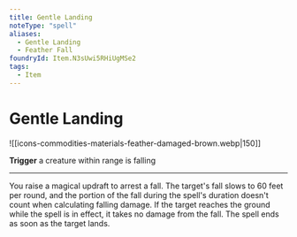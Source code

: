 ```yaml
---
title: Gentle Landing
noteType: "spell"
aliases:
  - Gentle Landing
  - Feather Fall
foundryId: Item.N3sUwi5RHiUgMSe2
tags:
  - Item
---
```


# Gentle Landing
![[icons-commodities-materials-feather-damaged-brown.webp|150]]

**Trigger** a creature within range is falling

* * *

You raise a magical updraft to arrest a fall. The target's fall slows to 60 feet per round, and the portion of the fall during the spell's duration doesn't count when calculating falling damage. If the target reaches the ground while the spell is in effect, it takes no damage from the fall. The spell ends as soon as the target lands.
